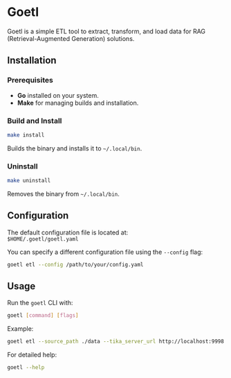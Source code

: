 # Goetl

Goetl is a simple ETL tool to extract, transform, and load data for RAG (Retrieval-Augmented Generation) solutions.

## Installation

### Prerequisites

- **Go** installed on your system.
- **Make** for managing builds and installation.

### Build and Install

```bash
make install
```

Builds the binary and installs it to `~/.local/bin`.

### Uninstall

```bash
make uninstall
```

Removes the binary from `~/.local/bin`.

## Configuration

The default configuration file is located at:  
`$HOME/.goetl/goetl.yaml`

You can specify a different configuration file using the `--config` flag:

```bash
goetl etl --config /path/to/your/config.yaml
```

## Usage

Run the `goetl` CLI with:

```bash
goetl [command] [flags]
```

Example:

```bash
goetl etl --source_path ./data --tika_server_url http://localhost:9998
```

For detailed help:

```bash
goetl --help
```
